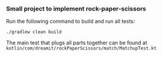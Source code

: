 ### Small project to implement rock-paper-scissors

Run the following command to build and run all tests:
```
./gradlew clean build
```

The main test that plugs all parts together can be found at 
`kotlin/com/dreamit/rockPaperScissors/match/MatchupTest.kt`
